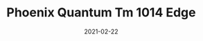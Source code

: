 ---
tags: 
  - "To Market"
  - "Rubber Flooring"
  - "Phoenix"
title: "Phoenix Quantum Tm 1014 Edge"
designer: "To Market"
image_primary: "img/TM1014%20EDGE.jpg"
href: "https://www.tomkt.com/atmosphere-phoenix-swatches"
description: "Straight%20Edge%20Tile%3A%2038%22%20x%2038%22%20Interlocking%20Tile%3A%2037%22%20x%2037%22"
category: "rubber-flooring-phoenix"
subtitle: ""
manufacturer: "ToMarket"
slug: "/manufacturers/tomarket/rubber-flooring-phoenix/to-market-phoenix-quantum-tm-1014-edge"
date: "2021-02-22"
---
